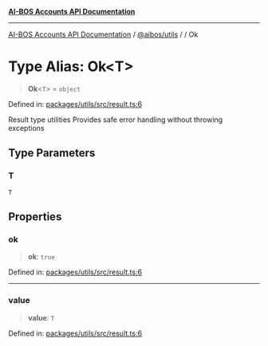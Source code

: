 [**AI-BOS Accounts API Documentation**](../../../README.md)

***

[AI-BOS Accounts API Documentation](../../../README.md) / [@aibos/utils](../README.md) / [](../README.md) / Ok

# Type Alias: Ok\<T\>

> **Ok**\<`T`\> = `object`

Defined in: [packages/utils/src/result.ts:6](https://github.com/pohlai88/accounts/blob/48103fb36d28b2b9bfb33472b6de2f719773cde9/packages/utils/src/result.ts#L6)

Result type utilities
Provides safe error handling without throwing exceptions

## Type Parameters

### T

`T`

## Properties

### ok

> **ok**: `true`

Defined in: [packages/utils/src/result.ts:6](https://github.com/pohlai88/accounts/blob/48103fb36d28b2b9bfb33472b6de2f719773cde9/packages/utils/src/result.ts#L6)

***

### value

> **value**: `T`

Defined in: [packages/utils/src/result.ts:6](https://github.com/pohlai88/accounts/blob/48103fb36d28b2b9bfb33472b6de2f719773cde9/packages/utils/src/result.ts#L6)
